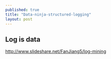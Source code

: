 ```yaml
---
published: true
title: "Data-ninja-structured-logging"
layout: post
---
```


## Log is data

http://www.slideshare.net/FanJiang5/log-mining